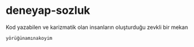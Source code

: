 # deneyap-sozluk
Kod yazabilen ve karizmatik olan insanların oluşturduğu zevkli bir mekan

```yörüğünamınakoyim```
